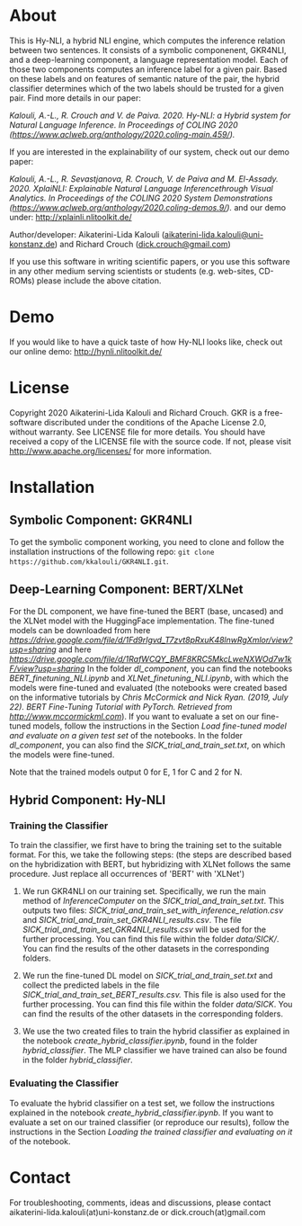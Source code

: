 # About

This is Hy-NLI, a hybrid NLI engine, which computes the inference relation between two sentences. It consists of a symbolic componenent, GKR4NLI, and a deep-learning component, a language
representation model. Each of those two components computes an inference label for a given pair. Based on these labels and on features of semantic nature of the pair, the hybrid
classifier determines which of the two labels should be trusted for a given pair. Find more details in our paper:

*Kalouli, A.-L., R. Crouch and V. de Paiva. 2020. Hy-NLI: a Hybrid system for Natural Language Inference. In Proceedings of COLING 2020 (https://www.aclweb.org/anthology/2020.coling-main.459/).*

If you are interested in the explainability of our system, check out our demo paper:

*Kalouli, A.-L., R. Sevastjanova, R. Crouch, V. de Paiva and M. El-Assady. 2020. XplaiNLI: Explainable Natural Language Inferencethrough Visual Analytics. In Proceedings of the COLING 2020 System Demonstrations (https://www.aclweb.org/anthology/2020.coling-demos.9/).* and our demo under: http://xplainli.nlitoolkit.de/

Author/developer: Aikaterini-Lida Kalouli (<aikaterini-lida.kalouli@uni-konstanz.de>) and Richard Crouch (<dick.crouch@gmail.com>)

If you use this software in writing scientific papers, or you use this software in any other medium serving scientists or students (e.g. web-sites,
CD-ROMs) please include the above citation.

# Demo
If you would like to have a quick taste of how Hy-NLI looks like, check out our online demo: http://hynli.nlitoolkit.de/


# License
Copyright 2020 Aikaterini-Lida Kalouli and Richard Crouch. GKR is a free-software discributed under the conditions of the Apache License 2.0, without warranty. See LICENSE file for more details. You should have received a copy of the LICENSE file with the source code. If not, please visit http://www.apache.org/licenses/ for more information. 

# Installation 

## Symbolic Component: GKR4NLI

To get the symbolic component working, you need to clone and follow the installation instructions of the following repo:
 ``` git clone https://github.com/kkalouli/GKR4NLI.git ```.
 
 ## Deep-Learning Component: BERT/XLNet
 
 For the DL component, we have fine-tuned the BERT (base, uncased) and the XLNet model with the HuggingFace implementation. The fine-tuned models can be downloaded from
 here *https://drive.google.com/file/d/1Fd9rIgvd_T7zvt8pRxuK48lnwRgXmlor/view?usp=sharing* and here *https://drive.google.com/file/d/1RafWCQY_BMF8KRC5MkcLweNXWOd7w1kF/view?usp=sharing*  In the folder *dl_component*,
 you can find the notebooks *BERT_finetuning_NLI.ipynb* and *XLNet_finetuning_NLI.ipynb*, with which the models were fine-tuned and evaluated (the notebooks were created 
 based on the informative tutorials by *Chris McCormick and Nick Ryan. (2019, July 22). BERT Fine-Tuning Tutorial with PyTorch. Retrieved from http://www.mccormickml.com*).
 If you want to evaluate a set on our fine-tuned models, follow the instructions in the Section *Load fine-tuned model and evaluate on a given test set* of the notebooks. In the folder *dl_component*, you can also find the *SICK_trial_and_train_set.txt*, on which the models were fine-tuned. 
 
 Note that the trained models output 0 for E, 1 for C and 2 for N. 
 
 ## Hybrid Component: Hy-NLI
 ### Training the Classifier
 To train the classifier, we first have to bring the training set to the suitable format. For this, we take the following steps: (the steps are described based on the hybridization with BERT, but hybridizing with XLNet follows the same procedure. Just replace all occurrences of 'BERT' with 'XLNet')
 
 1. We run GKR4NLI on our training set. Specifically, we run the main method of *InferenceComputer* on the *SICK_trial_and_train_set.txt*. This outputs two files: *SICK_trial_and_train_set_with_inference_relation.csv* and *SICK_trial_and_train_set_GKR4NLI_results.csv*. The file *SICK_trial_and_train_set_GKR4NLI_results.csv* will be used for the further processing. You can find this file within the folder *data/SICK/*. You can find the results of the other datasets in the corresponding folders.
 
 2. We run the fine-tuned DL model on *SICK_trial_and_train_set.txt* and collect the predicted labels in the file *SICK_trial_and_train_set_BERT_results.csv.* This file is also used for the further processing. You can find this file within the folder *data/SICK*. You can find the results of the other datasets in the corresponding folders.
 
3. We use the two created files to train the hybrid classifier as explained in the notebook *create_hybrid_classifier.ipynb*, found in the folder *hybrid_classifier*. The MLP classifier we have trained can also be found in the folder *hybrid_classifier*.
 
 ### Evaluating the Classifier
To evaluate the hybrid classifier on a test set, we follow the instructions explained in the notebook *create_hybrid_classifier.ipynb*. If you want to evaluate a set on our trained classifier (or reproduce our results), follow the instructions in the Section *Loading the trained classifier and evaluating on it* of the notebook. 
 

# Contact
For troubleshooting, comments, ideas and discussions, please contact aikaterini-lida.kalouli(at)uni-konstanz.de or dick.crouch(at)gmail.com

